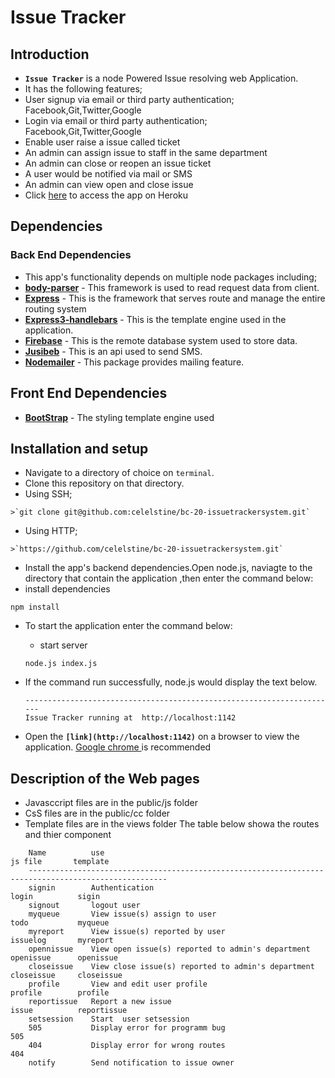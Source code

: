 # Issue Tracker


## Introduction
*  **`Issue Tracker`** is a node Powered Issue resolving web Application.
*  It has the following features;
  * User signup via  email or third party authentication; Facebook,Git,Twitter,Google
  * Login via email or third party authentication; Facebook,Git,Twitter,Google
  * Enable user raise a issue called ticket
  * An admin can assign issue to staff in the same department
  * An admin can close or reopen an issue ticket
  * A user would be notified via mail or SMS
  * An admin can view open and close issue
*  Click [here](https://issuetrackerh20.herokuapp.com/) to access the app on Heroku

## Dependencies

### Back End Dependencies
*  This app's functionality depends on multiple node packages including;
  *  **[body-parser](https://www.npmjs.com/package/body-parser)** - This framework is used to read request data from client.
  *  **[Express](https://expressjs.com/)** - This is the framework that serves route and manage the entire routing system
  *  **[Express3-handlebars](https://www.npmjs.com/package/express3-handlebars)** - This is the template engine used in the application.
  *  **[Firebase](https://firebase.google.com/)** - This is the remote database system used to store data.
  *  **[Jusibeb](https://jusibe.com/)** - This is an api used to send SMS.
  *  **[Nodemailer](https://nodemailer.com/)** - This package provides mailing feature.

## Front End Dependencies
*  **[BootStrap](https://www.bootstrapcdn.com/)** - The styling template engine used

## Installation and setup
*  Navigate to a directory of choice on `terminal`.
*  Clone this repository on that directory.
  *  Using SSH;

    >`git clone git@github.com:celelstine/bc-20-issuetrackersystem.git`

  *  Using HTTP;

    >`https://github.com/celelstine/bc-20-issuetrackersystem.git`


*  Install the app's backend dependencies.Open node.js, naviagte to the directory that contain the application ,then enter the command below:
  * install dependencies

  `npm install `
* To start the application enter the command below:
  * start server

  `node.js index.js `
* If the command run  successfully, node.js would display the text below.

  ```
  ----------------------------------------------------------------------
  Issue Tracker running at  http://localhost:1142

  ```
* Open the  **`[link](http://localhost:1142)`** on a browser to view the application.
  [Google chrome ](https://www.google.com/chrome/) is recommended 
  
## Description of the Web pages 
* Javasccript files  are in the public/js folder
* CsS files  are in the public/cc folder
* Template files  are in the views folder
The table below showa the routes and thier component
```
    Name          use                                                         js file       template      
    -----------------------------------------------------------------------------------------------------
    signin        Authentication                                              login          sigin
    signout       logout user                                                 
    myqueue       View issue(s) assign to user                                todo           myqueue
    myreport      View issue(s) reported by user                              issuelog       myreport
    opennissue    View open issue(s) reported to admin's department           openissue      openissue
    closeissue    View close issue(s) reported to admin's department          closeissue     closeissue
    profile       View and edit user profile                                  profile        profile
    reportissue   Report a new issue                                          issue          reportissue
    setsession    Start  user setsession
    505           Display error for programm bug                                             505
    404           Display error for wrong routes                                             404
    notify        Send notification to issue owner
  ```



